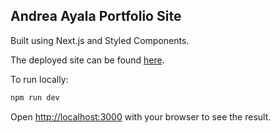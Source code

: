 ## Andrea Ayala Portfolio Site

Built using Next.js and Styled Components.

The deployed site can be found [here](https://andreaayala.me/).

To run locally:

```bash
npm run dev
```

Open [http://localhost:3000](http://localhost:3000) with your browser to see the result.
